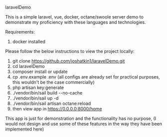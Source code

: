 laravelDemo

This is a simple laravel, vue, docker, octane/swoole server demo to demonstrate my proficiency
with these languages and technologies.

Requirements:
1. docker installed

Please follow the below instructions to view the project locally:
1. git clone https://github.com/joshatkin1/laravelDemo.git
2. cd laravelDemo
3. composer install or update
4. cp .env.example .env  (all configs are already set for practical purposes, this wouldn't be the case commercially)
5. php artisan key:generate
6. ./vendor/bin/sail build --no-cache
7. ./vendor/bin/sail up -d
8. ./vendor/bin/sail artisan octane:reload
9. then view app in https://0.0.0.0:8000/home

This app is just for demonstration and the functionality has no purpose,
(I would not design and use some of these features in the way they have been implemented here)